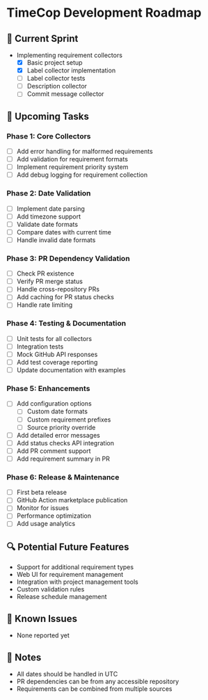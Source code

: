 # TimeCop Development Roadmap

## 🔄 Current Sprint
- Implementing requirement collectors
  - [x] Basic project setup
  - [x] Label collector implementation
  - [ ] Label collector tests
  - [ ] Description collector
  - [ ] Commit message collector

## 🎯 Upcoming Tasks

### Phase 1: Core Collectors
- [ ] Add error handling for malformed requirements
- [ ] Add validation for requirement formats
- [ ] Implement requirement priority system
- [ ] Add debug logging for requirement collection

### Phase 2: Date Validation
- [ ] Implement date parsing
- [ ] Add timezone support
- [ ] Validate date formats
- [ ] Compare dates with current time
- [ ] Handle invalid date formats

### Phase 3: PR Dependency Validation
- [ ] Check PR existence
- [ ] Verify PR merge status
- [ ] Handle cross-repository PRs
- [ ] Add caching for PR status checks
- [ ] Handle rate limiting

### Phase 4: Testing & Documentation
- [ ] Unit tests for all collectors
- [ ] Integration tests
- [ ] Mock GitHub API responses
- [ ] Add test coverage reporting
- [ ] Update documentation with examples

### Phase 5: Enhancements
- [ ] Add configuration options
  - [ ] Custom date formats
  - [ ] Custom requirement prefixes
  - [ ] Source priority override
- [ ] Add detailed error messages
- [ ] Add status checks API integration
- [ ] Add PR comment support
- [ ] Add requirement summary in PR

### Phase 6: Release & Maintenance
- [ ] First beta release
- [ ] GitHub Action marketplace publication
- [ ] Monitor for issues
- [ ] Performance optimization
- [ ] Add usage analytics

## 🔍 Potential Future Features
- Support for additional requirement types
- Web UI for requirement management
- Integration with project management tools
- Custom validation rules
- Release schedule management

## 🐛 Known Issues
- None reported yet

## 📝 Notes
- All dates should be handled in UTC
- PR dependencies can be from any accessible repository
- Requirements can be combined from multiple sources 